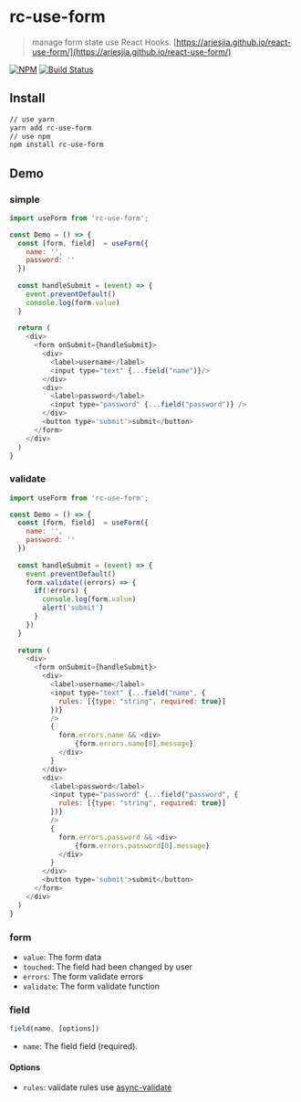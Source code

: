 # rc-use-form
> manage form state use React Hooks. [https://ariesjia.github.io/react-use-form/](https://ariesjia.github.io/react-use-form/)

[![NPM](https://img.shields.io/npm/v/rc-use-form.svg)](https://www.npmjs.com/package/rc-use-form)
[![Build Status](https://travis-ci.org/ariesjia/react-use-form.svg?branch=master)](https://travis-ci.org/ariesjia/react-use-form)

## Install
```bash
// use yarn
yarn add rc-use-form
// use npm
npm install rc-use-form
```

## Demo

### simple 

```javascript
import useForm from 'rc-use-form';

const Demo = () => {
  const [form, field]  = useForm({
    name: '',
    password: ''
  })
  
  const handleSubmit = (event) => {
    event.preventDefault()
    console.log(form.value)
  }
  
  return (
    <div>
      <form onSubmit={handleSubmit}>
        <div>
          <label>username</label>
          <input type="text" {...field("name")}/>
        </div>
        <div>
          <label>password</label>
          <input type="password" {...field("password")} />
        </div>
        <button type='submit'>submit</button>
      </form>
    </div>
  )
}
```

### validate 

```javascript
import useForm from 'rc-use-form';

const Demo = () => {
  const [form, field]  = useForm({
    name: '',
    password: ''
  })
  
  const handleSubmit = (event) => {
    event.preventDefault()
    form.validate((errors) => {
      if(!errors) {
        console.log(form.value)
        alert('submit')
      }
    })
  }
  
  return (
    <div>
      <form onSubmit={handleSubmit}>
        <div>
          <label>username</label>
          <input type="text" {...field("name", {
            rules: [{type: "string", required: true}]
          })}
          />
          {
            form.errors.name && <div>
                {form.errors.name[0].message}
            </div>
          }
        </div>
        <div>
          <label>password</label>
          <input type="password" {...field("password", {
            rules: [{type: "string", required: true}]
          })}
          />
          {
            form.errors.password && <div>
                {form.errors.password[0].message}
            </div>
          }
        </div>
        <button type='submit'>submit</button>
      </form>
    </div>
  )
}
```

### form

* `value`: The form data
* `touched`: The field had been changed by user
* `errors`: The form validate errors
* `validate`: The form validate function

### field

```javascript
field(name, [options])
```

* `name`: The field field (required).

#### Options

* `rules`: validate rules use [async-validate](https://github.com/freeformsystems/async-validate)
